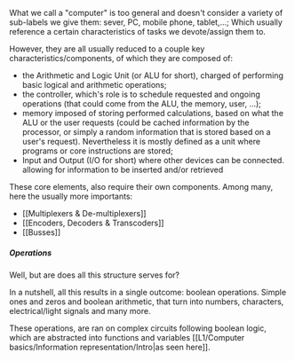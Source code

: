 What we call a "computer" is too general and doesn't consider a variety of sub-labels we give them: sever, PC, mobile phone, tablet,...; Which usually reference a certain characteristics of tasks we devote/assign them to. 

However, they are all usually reduced to a couple key characteristics/components, of which they are composed of:
- the Arithmetic and Logic Unit (or ALU for short), charged of performing basic logical and arithmetic operations;
- the controller, which's role is to schedule requested and ongoing operations (that could come from the ALU, the memory, user, ...);
- memory imposed of storing performed calculations, based on what the ALU or the user requests (could be cached information by the processor, or simply a random information that is stored based on a user's request).
  Nevertheless it is mostly defined as a unit where programs or core instructions are stored;
- Input and Output (I/O for short) where other devices can be connected. allowing for information to be inserted and/or retrieved

These core elements, also require their own components. Among many, here the usually more importants: 
- [[Multiplexers & De-multiplexers]]
- [[Encoders, Decoders & Transcoders]]
- [[Busses]]

##### Operations
Well, but are does all this structure serves for? 

In a nutshell, all this results in a single outcome: boolean operations. Simple ones and zeros and boolean arithmetic, that turn into numbers, characters, electrical/light signals and many more.

These operations, are ran on complex circuits following boolean logic, which are  abstracted into functions and variables [[L1/Computer basics/Information representation/Intro|as seen here]].
